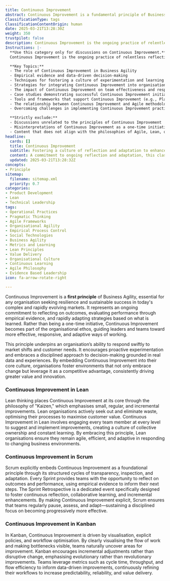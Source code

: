 ```yaml
---
title: Continuous Improvement
abstract: Continuous Improvement is a fundamental principle of Business Agility, crucial for organisations aiming to achieve resilience and sustainable success in dynamic and complex markets. It involves a continuous commitment to reflecting on outcomes, evaluating performance through empirical evidence, and adapting strategies based on insights gained. This principle is not a one-off initiative but rather an integral part of an organisation's culture, guiding teams and leaders towards more effective and responsive ways of working. Continuous Improvement enhances an organisation's ability to swiftly respond to market changes and customer demands, fostering a proactive approach to experimentation and data-driven decision-making. In Lean methodologies, Continuous Improvement is central to the philosophy of "Kaizen," which promotes small, incremental enhancements and engages all team members in the improvement process. In Scrum, it is embedded through structured cycles of transparency, inspection, and adaptation, particularly during Sprint Retrospectives, which facilitate reflection and collaborative learning. Kanban drives Continuous Improvement through visualisation and workflow optimisation, encouraging teams to identify and address bottlenecks while making incremental adjustments. By embedding Continuous Improvement into their core practices, organisations can leverage change as a competitive advantage, consistently driving innovation and delivering greater value.
ClassificationType: tags
ClassificationContentOrigin: human
date: 2025-03-21T13:28:30Z
weight: 350
trustpilot: false
description: Continuous Improvement is the ongoing practice of relentless reflection and adaptation, driven by empirical evidence, aimed at consistently enhancing processes, products, and team effectiveness. It embodies a commitment to incremental and measurable advancements, fostering a culture of proactive experimentation, rapid feedback, and learning to achieve sustainable and strategic business agility.
Instructions: |-
  **Use this category only for discussions on Continuous Improvement.**  
  Continuous Improvement is the ongoing practice of relentless reflection and adaptation, driven by empirical evidence, aimed at consistently enhancing processes, products, and team effectiveness. It embodies a commitment to incremental and measurable advancements, fostering a culture of proactive experimentation, rapid feedback, and learning to achieve sustainable and strategic business agility.

  **Key Topics:**
  - The role of Continuous Improvement in Business Agility
  - Empirical evidence and data-driven decision-making
  - Techniques for fostering a culture of experimentation and learning
  - Strategies for integrating Continuous Improvement into organisational processes
  - The impact of Continuous Improvement on team effectiveness and responsiveness
  - Case studies demonstrating successful Continuous Improvement initiatives
  - Tools and frameworks that support Continuous Improvement (e.g., Plan-Do-Check-Act, Kaizen)
  - The relationship between Continuous Improvement and Agile methodologies
  - Overcoming challenges in implementing Continuous Improvement practices

  **Strictly exclude:**
  - Discussions unrelated to the principles of Continuous Improvement
  - Misinterpretations of Continuous Improvement as a one-time initiative
  - Content that does not align with the philosophies of Agile, Lean, or Evidence-Based Management
headline:
  cards: []
  title: Continuous Improvement
  subtitle: Fostering a culture of reflection and adaptation to enhance processes, products, and team effectiveness through evidence-driven practices.
  content: A commitment to ongoing reflection and adaptation, this classification emphasises the importance of using empirical evidence to enhance processes, products, and team dynamics. It encompasses topics such as performance evaluation, proactive experimentation, rapid feedback loops, and fostering a culture of learning to drive sustainable organisational success.
  updated: 2025-03-21T13:28:32Z
concepts:
- Principle
sitemap:
  filename: sitemap.xml
  priority: 0.7
categories:
- Product Development
- Lean
- Technical Leadership
tags:
- Operational Practices
- Pragmatic Thinking
- Agile Frameworks
- Organisational Agility
- Empirical Process Control
- Social Technologies
- Business Agility
- Metrics and Learning
- Lean Principles
- Value Delivery
- Organisational Culture
- Continuous Learning
- Agile Philosophy
- Evidence Based Leadership
icon: fa-arrow-rotate-right

---
```

Continuous Improvement is a **first principle** of Business Agility, essential for any organisation seeking resilience and sustainable success in today's complex and rapidly evolving markets. It represents an ongoing commitment to reflecting on outcomes, evaluating performance through empirical evidence, and rapidly adapting strategies based on what is learned. Rather than being a one-time initiative, Continuous Improvement becomes part of the organisational ethos, guiding leaders and teams toward more effective, responsive, and adaptive ways of working.

This principle underpins an organisation’s ability to respond swiftly to market shifts and customer needs. It encourages proactive experimentation and embraces a disciplined approach to decision-making grounded in real data and experiences. By embedding Continuous Improvement into their core culture, organisations foster environments that not only embrace change but leverage it as a competitive advantage, consistently driving greater value and innovation.

### Continuous Improvement in Lean

Lean thinking places Continuous Improvement at its core through the philosophy of "Kaizen," which emphasises small, regular, and incremental improvements. Lean organisations actively seek out and eliminate waste, optimising their processes to maximise customer value. Continuous Improvement in Lean involves engaging every team member at every level to suggest and implement improvements, creating a culture of collective ownership and constant learning. By embracing this principle, Lean organisations ensure they remain agile, efficient, and adaptive in responding to changing business environments.

### Continuous Improvement in Scrum

Scrum explicitly embeds Continuous Improvement as a foundational principle through its structured cycles of transparency, inspection, and adaptation. Every Sprint provides teams with the opportunity to reflect on outcomes and performance, using empirical evidence to inform their next steps. The Sprint Retrospective is a dedicated event specifically designed to foster continuous reflection, collaborative learning, and incremental enhancements. By making Continuous Improvement explicit, Scrum ensures that teams regularly pause, assess, and adapt—sustaining a disciplined focus on becoming progressively more effective.

### Continuous Improvement in Kanban

In Kanban, Continuous Improvement is driven by visualisation, explicit policies, and workflow optimisation. By clearly visualising the flow of work and making bottlenecks visible, teams naturally uncover areas for improvement. Kanban encourages incremental adjustments rather than disruptive change, emphasising evolutionary rather than revolutionary improvements. Teams leverage metrics such as cycle time, throughput, and flow efficiency to inform data-driven improvements, continuously refining their workflows to increase predictability, reliability, and value delivery.
